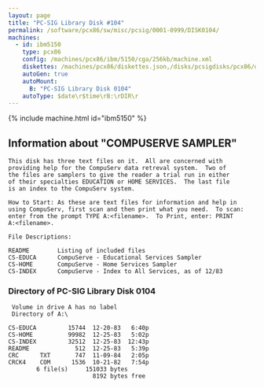 ```yaml
---
layout: page
title: "PC-SIG Library Disk #104"
permalink: /software/pcx86/sw/misc/pcsig/0001-0999/DISK0104/
machines:
  - id: ibm5150
    type: pcx86
    config: /machines/pcx86/ibm/5150/cga/256kb/machine.xml
    diskettes: /machines/pcx86/diskettes.json,/disks/pcsigdisks/pcx86/diskettes.json
    autoGen: true
    autoMount:
      B: "PC-SIG Library Disk 0104"
    autoType: $date\r$time\rB:\rDIR\r
---
```


{% include machine.html id="ibm5150" %}

## Information about "COMPUSERVE SAMPLER"

    This disk has three text files on it.  All are concerned with
    providing help for the CompuServ data retreval system.  Two of
    the files are samplers to give the reader a trial run in either
    of their specialties EDUCATION or HOME SERVICES.  The last file
    is an index to the CompuServ system.
    
    How to Start: As these are text files for information and help in
    using CompuServ, first scan and then print what you need.  To scan:
    enter from the prompt TYPE A:<filename>.  To Print, enter: PRINT
    A:<filename>.
    
    File Descriptions:
    
    README        Listing of included files
    CS-EDUCA      CompuServe - Educational Services Sampler
    CS-HOME       CompuServe - Home Services Sampler
    CS-INDEX      CompuServe - Index to All Services, as of 12/83

### Directory of PC-SIG Library Disk 0104

     Volume in drive A has no label
     Directory of A:\

    CS-EDUCA         15744  12-20-83   6:40p
    CS-HOME          99982  12-25-83   5:02p
    CS-INDEX         32512  12-25-83  12:43p
    README             512  12-25-83   5:39p
    CRC      TXT       747  11-09-84   2:05p
    CRCK4    COM      1536  10-21-82   7:54p
            6 file(s)     151033 bytes
                            8192 bytes free
